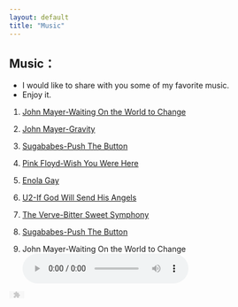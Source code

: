 ```yaml
---
layout: default
title: "Music"
---
```


## Music：

* I would like to share with you some of my favorite music.
* Enjoy it.
  
1.  <a href="my_music/John_Mayer_Waiting_On_the_World_to_Change.mp3">John Mayer-Waiting On the World to Change</a>
  
2.  <a href="my_music/John_Mayer_Gravity.mp3">John Mayer-Gravity</a>
  
3.  <a href="my_music/Sugababes  Push The Button Official Music Video.mp3">Sugababes-Push The Button</a>

4.  <a href="my_music/Pink Floyd Wish You Were Here.mp3">Pink Floyd-Wish You Were Here</a>

5.  <a href="my_music/Enola Gay.mp3">Enola Gay</a>
  
6.  <a href="my_music/U2 If God Will Send His Angels Official Music Video.mp3">U2-If God Will Send His Angels</a>
  
7.  <a href="my_music/The Verve  Bitter Sweet Symphony.mp3">The Verve-Bitter Sweet Symphony</a>
  
8.  <a href="my_music/Sugababes  Push The Button.mp3">Sugababes-Push The Button </a>
 

1. John Mayer-Waiting On the World to Change
   <audio controls>
    <source src="my_music/John_Mayer_Waiting_On_the_World_to_Change.mp3" type="audio/mpeg">
    Your browser does not support the audio element.
  </audio>
<embed src="http://www.xiami.com/widget/0_3515679/singlePlayer.swf" type="application/x-shockwave-flash" width="27" height="13" wmode="transparent"></embed>

